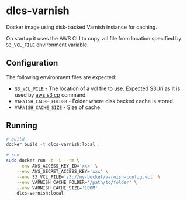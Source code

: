 # dlcs-varnish

Docker image using disk-backed Varnish instance for caching.

On startup it uses the AWS CLI to copy vcl file from location specified by `S3_VCL_FILE` environment variable.

## Configuration

The following environment files are expected:

* `S3_VCL_FILE` - The location of a vcl file to use. Expected S3Uri as it is used by [aws s3 cp](https://docs.aws.amazon.com/cli/latest/reference/s3/cp.html) command.
* `VARNISH_CACHE_FOLDER` - Folder where disk backed cache is stored.
* `VARNISH_CACHE_SIZE` - Size of cache.

## Running

```bash
# build
docker build -t dlcs-varnish:local .

# run
sudo docker run -t -i --rm \
	--env AWS_ACCESS_KEY_ID='xxx' \
	--env AWS_SECRET_ACCESS_KEY='xxx' \
	--env S3_VCL_FILE='s3://my-bucket/varnish-config.vcl' \
	--env VARNISH_CACHE_FOLDER='/path/to/folder' \
	--env VARNISH_CACHE_SIZE='100M'
	dlcs-varnish:local
```
